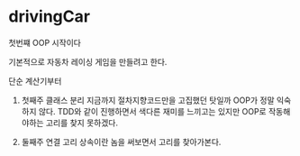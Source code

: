# drivingCar

첫번쨰 OOP 시작이다

기본적으로 자동차 레이싱 게임을 만들려고 한다.

단순 계산기부터
1. 첫째주 클래스 분리
지금까지 절차지향코드만을 고집했던 탓일까 OOP가 정말 익숙하지 않다. TDD와 같이 진행하면서 색다른 재미를 느끼고는 있지만 OOP로 작동해야하는 고리를 찾지 못하겠다.

2. 둘째주 연결 고리
상속이란 놈을 써보면서 고리를 찾아가본다.
